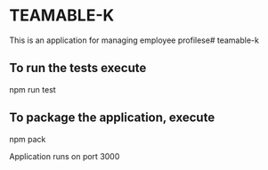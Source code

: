 # TEAMABLE-K
This is an application for managing employee profilese# teamable-k

## To run the tests execute 

npm run test 

## To package the application, execute 

npm pack

Application runs on port 3000
